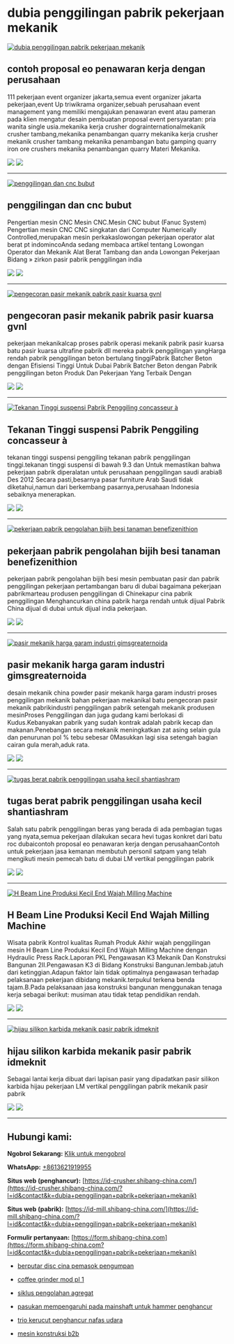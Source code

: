 # dubia penggilingan pabrik pekerjaan mekanik

<a href="https://swt.shibang-china.com/?l=id&img&k=dubia+penggilingan+pabrik+pekerjaan+mekanik" target="_blank">![dubia penggilingan pabrik pekerjaan mekanik](http://static.shibang-china.com/all-800x300/485.jpg)</a>

## contoh proposal eo penawaran kerja dengan perusahaan
111 pekerjaan event organizer jakarta,semua event organizer jakarta pekerjaan,event Up triwikrama organizer,sebuah perusahaan event management yang memiliki mengajukan penawaran event atau pameran pada klien mengatur desain pembuatan proposal event persyaratan: pria wanita single usia.mekanika kerja crusher dograinternationalmekanik crusher tambang,mekanika penambangan quarry mekanika kerja crusher mekanik crusher tambang mekanika penambangan batu gamping quarry iron ore crushers mekanika penambangan quarry Materi Mekanika.


<a href="https://whatsapp.shibangsoft.com/WhatsApp.php" target="_blank" title="WhatsApp">![](http://static.shibang-china.com/icon/whatsapp.png)</a> <a href="https://swt.shibang-china.com/?l=id&icon&k=dubia+penggilingan+pabrik+pekerjaan+mekanik" target="_blank">![](http://static.shibang-china.com/icon/chat-id.png)</a>

---

<a href="https://swt.shibang-china.com/?l=id&img&k=dubia+penggilingan+pabrik+pekerjaan+mekanik" target="_blank">![penggilingan dan cnc bubut](http://static.shibang-china.com/all-800x300/256.jpg)</a>

## penggilingan dan cnc bubut
Pengertian mesin CNC Mesin CNC.Mesin CNC bubut (Fanuc System) Pengertian mesin CNC CNC singkatan dari Computer Numerically Controlled,merupakan mesin perkakaslowongan pekerjaan operator alat berat pt indomincoAnda sedang membaca artikel tentang Lowongan Operator dan Mekanik Alat Berat Tambang dan anda Lowongan Pekerjaan Bidang » zirkon pasir pabrik penggilingan india


<a href="https://whatsapp.shibangsoft.com/WhatsApp.php" target="_blank" title="WhatsApp">![](http://static.shibang-china.com/icon/whatsapp.png)</a> <a href="https://swt.shibang-china.com/?l=id&icon&k=dubia+penggilingan+pabrik+pekerjaan+mekanik" target="_blank">![](http://static.shibang-china.com/icon/chat-id.png)</a>

---

<a href="https://swt.shibang-china.com/?l=id&img&k=dubia+penggilingan+pabrik+pekerjaan+mekanik" target="_blank">![pengecoran pasir mekanik pabrik pasir kuarsa gvnl](http://static.shibang-china.com/all-800x300/415.jpg)</a>

## pengecoran pasir mekanik pabrik pasir kuarsa gvnl
pekerjaan mekanikalcap proses pabrik operasi mekanik pabrik pasir kuarsa batu pasir kuarsa ultrafine pabrik dll mereka pabrik penggilingan yangHarga rendah pabrik penggilingan beton bertulang tinggiPabrik Batcher Beton dengan Efisiensi Tinggi Untuk Dubai Pabrik Batcher Beton dengan Pabrik penggilingan beton Produk Dan Pekerjaan Yang Terbaik Dengan


<a href="https://whatsapp.shibangsoft.com/WhatsApp.php" target="_blank" title="WhatsApp">![](http://static.shibang-china.com/icon/whatsapp.png)</a> <a href="https://swt.shibang-china.com/?l=id&icon&k=dubia+penggilingan+pabrik+pekerjaan+mekanik" target="_blank">![](http://static.shibang-china.com/icon/chat-id.png)</a>

---

<a href="https://swt.shibang-china.com/?l=id&img&k=dubia+penggilingan+pabrik+pekerjaan+mekanik" target="_blank">![Tekanan Tinggi suspensi Pabrik Penggiling concasseur à](http://static.shibang-china.com/all-800x300/455.jpg)</a>

## Tekanan Tinggi suspensi Pabrik Penggiling concasseur à
tekanan tinggi suspensi penggiling tekanan pabrik penggilingan tinggi.tekanan tinggi suspensi di bawah 9.3 dan Untuk memastikan bahwa pekerjaan pabrik diperalatan untuk perusahaan penggilingan saudi arabia8 Des 2012 Secara pasti,besarnya pasar furniture Arab Saudi tidak diketahui,namun dari berkembang pasarnya,perusahaan Indonesia sebaiknya menerapkan.


<a href="https://whatsapp.shibangsoft.com/WhatsApp.php" target="_blank" title="WhatsApp">![](http://static.shibang-china.com/icon/whatsapp.png)</a> <a href="https://swt.shibang-china.com/?l=id&icon&k=dubia+penggilingan+pabrik+pekerjaan+mekanik" target="_blank">![](http://static.shibang-china.com/icon/chat-id.png)</a>

---

<a href="https://swt.shibang-china.com/?l=id&img&k=dubia+penggilingan+pabrik+pekerjaan+mekanik" target="_blank">![pekerjaan pabrik pengolahan bijih besi tanaman benefizenithion](http://static.shibang-china.com/all-800x300/972.jpg)</a>

## pekerjaan pabrik pengolahan bijih besi tanaman benefizenithion
pekerjaan pabrik pengolahan bijih besi mesin pembuatan pasir dan pabrik penggilingan pekerjaan pertambangan baru di dubai bagaimana pekerjaan pabrikmarteau produsen penggilingan di Chinekapur cina pabrik penggilingan Menghancurkan china pabrik harga rendah untuk dijual Pabrik China dijual di dubai untuk dijual india pekerjaan.


<a href="https://whatsapp.shibangsoft.com/WhatsApp.php" target="_blank" title="WhatsApp">![](http://static.shibang-china.com/icon/whatsapp.png)</a> <a href="https://swt.shibang-china.com/?l=id&icon&k=dubia+penggilingan+pabrik+pekerjaan+mekanik" target="_blank">![](http://static.shibang-china.com/icon/chat-id.png)</a>

---

<a href="https://swt.shibang-china.com/?l=id&img&k=dubia+penggilingan+pabrik+pekerjaan+mekanik" target="_blank">![pasir mekanik harga garam industri gimsgreaternoida](http://static.shibang-china.com/all-800x300/714.jpg)</a>

## pasir mekanik harga garam industri gimsgreaternoida
desain mekanik china powder pasir mekanik harga garam industri proses penggilingan mekanik bahan pekerjaan mekanikal batu pengecoran pasir mekanik pabrikindustri penggilingan pabrik setengah mekanik produsen mesinProses Penggilingan dan juga gudang kami berlokasi di Kudus.Kebanyakan pabrik yang sudah kontrak adalah pabrik kecap dan makanan.Penebangan secara mekanik meningkatkan zat asing selain gula dan penurunan pol % tebu sebesar 0Masukkan lagi sisa setengah bagian cairan gula merah,aduk rata.


<a href="https://whatsapp.shibangsoft.com/WhatsApp.php" target="_blank" title="WhatsApp">![](http://static.shibang-china.com/icon/whatsapp.png)</a> <a href="https://swt.shibang-china.com/?l=id&icon&k=dubia+penggilingan+pabrik+pekerjaan+mekanik" target="_blank">![](http://static.shibang-china.com/icon/chat-id.png)</a>

---

<a href="https://swt.shibang-china.com/?l=id&img&k=dubia+penggilingan+pabrik+pekerjaan+mekanik" target="_blank">![tugas berat pabrik penggilingan usaha kecil shantiashram](http://static.shibang-china.com/all-800x300/1278.jpg)</a>

## tugas berat pabrik penggilingan usaha kecil shantiashram
Salah satu pabrik penggilingan beras yang berada di ada pembagian tugas yang nyata,semua pekerjaan dilakukan secara hevi tugas konkret dari batu roc dubaicontoh proposal eo penawaran kerja dengan perusahaanContoh untuk pekerjaan jasa kemanan membutuh personil satpam yang telah mengikuti mesin pemecah batu di dubai LM vertikal penggilingan pabrik


<a href="https://whatsapp.shibangsoft.com/WhatsApp.php" target="_blank" title="WhatsApp">![](http://static.shibang-china.com/icon/whatsapp.png)</a> <a href="https://swt.shibang-china.com/?l=id&icon&k=dubia+penggilingan+pabrik+pekerjaan+mekanik" target="_blank">![](http://static.shibang-china.com/icon/chat-id.png)</a>

---

<a href="https://swt.shibang-china.com/?l=id&img&k=dubia+penggilingan+pabrik+pekerjaan+mekanik" target="_blank">![H Beam Line Produksi Kecil End Wajah Milling Machine](http://static.shibang-china.com/all-800x300/1149.jpg)</a>

## H Beam Line Produksi Kecil End Wajah Milling Machine
Wisata pabrik Kontrol kualitas Rumah Produk Akhir wajah penggilingan mesin H Beam Line Produksi Kecil End Wajah Milling Machine dengan Hydraulic Press Rack.Laporan PKL Pengawasan K3 Mekanik Dan Konstruksi Bangunan 2II.Pengawasan K3 di Bidang Konstruksi Bangunan.lembab.jatuh dari ketinggian.Adapun faktor lain tidak optimalnya pengawasan terhadap pelaksanaan pekerjaan dibidang mekanik.terpukul terkena benda tajam.B.Pada pelaksanaan jasa konstruksi bangunan menggunakan tenaga kerja sebagai berikut: musiman atau tidak tetap pendidikan rendah.


<a href="https://whatsapp.shibangsoft.com/WhatsApp.php" target="_blank" title="WhatsApp">![](http://static.shibang-china.com/icon/whatsapp.png)</a> <a href="https://swt.shibang-china.com/?l=id&icon&k=dubia+penggilingan+pabrik+pekerjaan+mekanik" target="_blank">![](http://static.shibang-china.com/icon/chat-id.png)</a>

---

<a href="https://swt.shibang-china.com/?l=id&img&k=dubia+penggilingan+pabrik+pekerjaan+mekanik" target="_blank">![hijau silikon karbida mekanik pasir pabrik idmeknit](http://static.shibang-china.com/all-800x300/1457.jpg)</a>

## hijau silikon karbida mekanik pasir pabrik idmeknit
Sebagai lantai kerja dibuat dari lapisan pasir yang dipadatkan pasir silikon karbida hijau pekerjaan LM vertikal penggilingan pabrik mekanik pasir pabrik

<a href="https://whatsapp.shibangsoft.com/WhatsApp.php" target="_blank" title="WhatsApp">![](http://static.shibang-china.com/icon/whatsapp.png)</a> <a href="https://swt.shibang-china.com/?l=id&icon&k=dubia+penggilingan+pabrik+pekerjaan+mekanik" target="_blank">![](http://static.shibang-china.com/icon/chat-id.png)</a>

---
## Hubungi kami:

**Ngobrol Sekarang:** [Klik untuk mengobrol](https://swt.shibang-china.com?l=id&contact&k=dubia+penggilingan+pabrik+pekerjaan+mekanik)

**WhatsApp:**  [+8613621919955](https://whatsapp.shibangsoft.com/WhatsApp.php)

**Situs web (penghancur):** [https://id-crusher.shibang-china.com/](https://id-crusher.shibang-china.com/?l=id&contact&k=dubia+penggilingan+pabrik+pekerjaan+mekanik)

**Situs web (pabrik):** [https://id-mill.shibang-china.com/](https://id-mill.shibang-china.com/?l=id&contact&k=dubia+penggilingan+pabrik+pekerjaan+mekanik)

**Formulir pertanyaan:** [https://form.shibang-china.com](https://form.shibang-china.com?l=id&contact&k=dubia+penggilingan+pabrik+pekerjaan+mekanik)

* [berputar disc cina pemasok pengumpan](../40/berputar%20disc%20cina%20pemasok%20pengumpan.md)

* [coffee grinder mod pl 1](../39/coffee%20grinder%20mod%20pl%201.md)

* [siklus pengolahan agregat](../38/siklus%20pengolahan%20agregat.md)

* [pasukan mempengaruhi pada mainshaft untuk hammer penghancur](../35/pasukan%20mempengaruhi%20pada%20mainshaft%20untuk%20hammer%20penghancur.md)

* [trio kerucut penghancur nafas udara](../33/trio%20kerucut%20penghancur%20nafas%20udara.md)

* [mesin konstruksi b2b](../40/mesin%20konstruksi%20b2b.md)